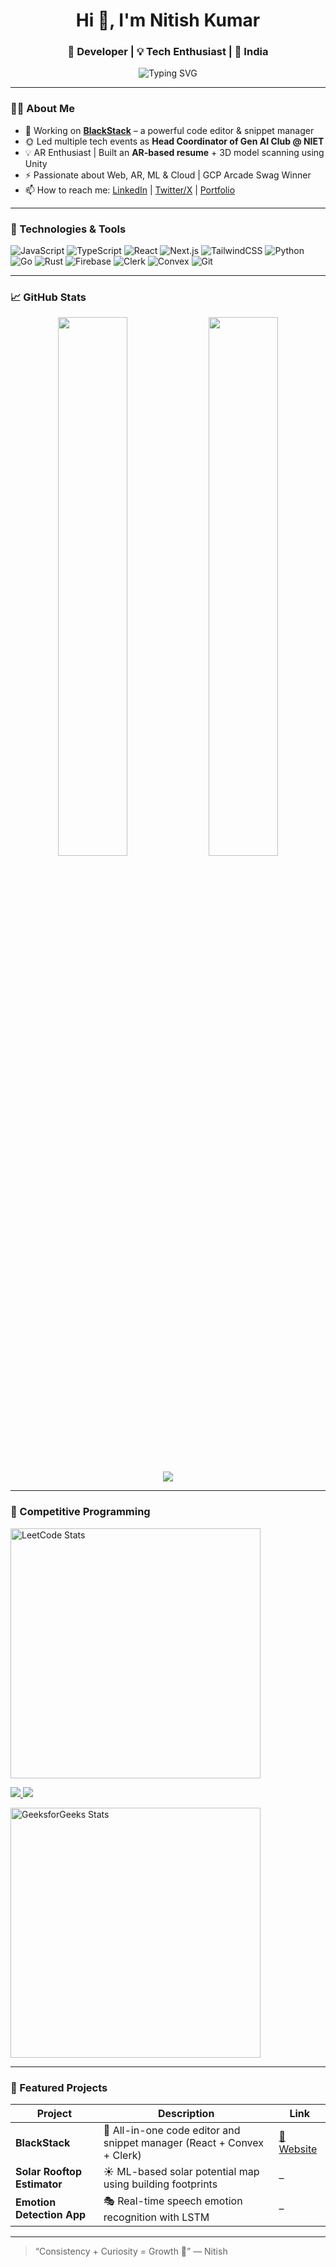 <h1 align="center">Hi 👋, I'm Nitish Kumar</h1>
<h3 align="center">🚀 Developer | 💡 Tech Enthusiast | 📍 India</h3>

<p align="center">
  <img src="https://readme-typing-svg.demolab.com?font=Fira+Code&pause=1000&color=F7B93D&width=435&lines=Tech+Explorer+%F0%9F%9A%80;Code.+Create.+Inspire.+%F0%9F%96%A5%EF%B8%8F;Always+learning+something+new+%F0%9F%92%AA" alt="Typing SVG" />
</p>

---

### 🧑‍💻 About Me

- 💼 Working on **[BlackStack](https://blackstack.vercel.app/)** – a powerful code editor & snippet manager  
- 🌞 Led multiple tech events as **Head Coordinator of Gen AI Club @ NIET**
- 💡 AR Enthusiast | Built an **AR-based resume** + 3D model scanning using Unity
- ⚡ Passionate about Web, AR, ML & Cloud | GCP Arcade Swag Winner  
- 📫 How to reach me: [LinkedIn](https://www.linkedin.com/in/nitish-kr01/) | [Twitter/X](https://twitter.com/Nitishkr01) | [Portfolio](https://nitish-kr01.github.io/)

---

### 🚀 Technologies & Tools

![JavaScript](https://img.shields.io/badge/-JavaScript-black?style=flat-square&logo=javascript)
![TypeScript](https://img.shields.io/badge/-TypeScript-007ACC?style=flat-square&logo=typescript)
![React](https://img.shields.io/badge/-React-black?style=flat-square&logo=react)
![Next.js](https://img.shields.io/badge/-Next.js-000?style=flat-square&logo=next.js)
![TailwindCSS](https://img.shields.io/badge/-Tailwind-06B6D4?style=flat-square&logo=tailwind-css)
![Python](https://img.shields.io/badge/-Python-3776AB?style=flat-square&logo=python)
![Go](https://img.shields.io/badge/-Go-00ADD8?style=flat-square&logo=go)
![Rust](https://img.shields.io/badge/-Rust-black?style=flat-square&logo=rust)
![Firebase](https://img.shields.io/badge/-Firebase-FFCA28?style=flat-square&logo=firebase)
![Clerk](https://img.shields.io/badge/-Clerk-black?style=flat-square&logo=clerk)
![Convex](https://img.shields.io/badge/-Convex-3F3F46?style=flat-square&logo=)
![Git](https://img.shields.io/badge/-Git-black?style=flat-square&logo=git)

---

### 📈 GitHub Stats

<p align="center">
  <img src="https://github-readme-stats.vercel.app/api?username=nitish-kr01&show_icons=true&theme=radical&hide_border=true" width="47%" />
  <img src="https://streak-stats.demolab.com?user=nitish-kr01&theme=radical&hide_border=true" width="47%" />
</p>

<p align="center">
  <img src="https://github-readme-activity-graph.vercel.app/graph?username=nitish-kr01&theme=react-dark&hide_border=true" />
</p>

---
### 🧠 Competitive Programming

<p align="left">
  <a href="https://leetcode.com/u/Nitish_kr01/" target="_blank">
    <img src="https://leetcard.jacoblin.cool/Nitish_kr01?theme=dark&font=Karma&ext=heatmap" alt="LeetCode Stats" width="400" />
  </a>
</p>

<p align="left">
  <a href="https://www.geeksforgeeks.org/user/nitish_kr01/" target="_blank">
    <img src="https://img.shields.io/badge/GeeksforGeeks-nitish__kr01-18c47d?style=flat-square&logo=geeksforgeeks&logoColor=white" />
  </a>
  <a href="https://codeforces.com/profile/Jaardo" target="_blank">
    <img src="https://img.shields.io/badge/Codeforces-Jaardo-orange?style=flat-square&logo=codeforces&logoColor=white" />
  </a>
</p>
<img src="https://your-uploaded-gfg-stats-image-url" width="400" alt="GeeksforGeeks Stats" />

---

### 📌 Featured Projects

| Project | Description | Link |
|--------|-------------|------|
| **BlackStack** | 🧠 All-in-one code editor and snippet manager (React + Convex + Clerk) | [🔗 Website](https://blackstack.vercel.app/) |
| **Solar Rooftop Estimator** | ☀️ ML-based solar potential map using building footprints | – |
| **Emotion Detection App** | 🎭 Real-time speech emotion recognition with LSTM | – |

---

> “Consistency + Curiosity = Growth 🚀” — Nitish


